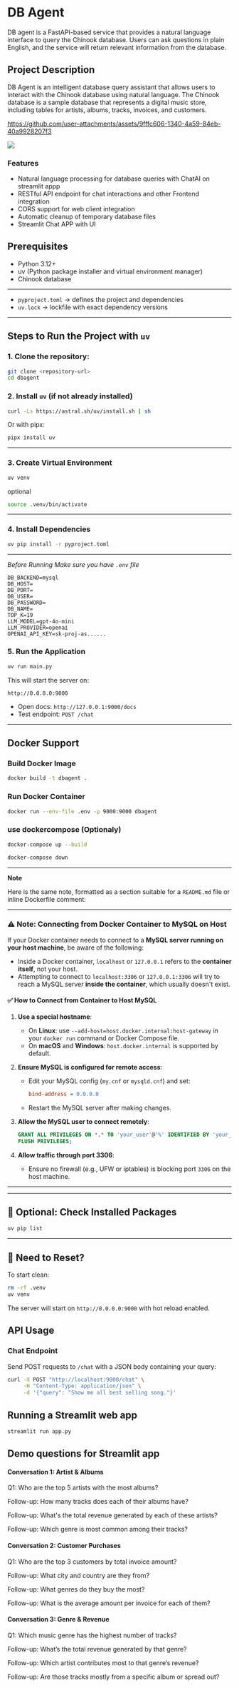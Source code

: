# DB Agent

DB agent is a FastAPI-based service that provides a natural language interface to query the Chinook database. Users can ask questions in plain English, and the service will return relevant information from the database.

## Project Description

DB Agent is an intelligent database query assistant that allows users to interact with the Chinook database using natural language. The Chinook database is a sample database that represents a digital music store, including tables for artists, albums, tracks, invoices, and customers.





https://github.com/user-attachments/assets/9fffc606-1340-4a59-84eb-40a9928207f3




<img src="https://github.com/aashma13/dbagent/blob/486733ea39b46e658a0ab8d11b6036e496fbe5fb/app_demo/dbagent-demo.mp4.gif">

### Features

- Natural language processing for database queries with ChatAI on streamlit appp
- RESTful API endpoint for chat interactions and other Frontend integration
- CORS support for web client integration
- Automatic cleanup of temporary database files
- Streamlit Chat APP with UI

## Prerequisites

- Python 3.12+
- uv (Python package installer and virtual environment manager)
- Chinook database

---

* `pyproject.toml` → defines the project and dependencies
* `uv.lock` → lockfile with exact dependency versions

---

## Steps to Run the Project with `uv`



### 1. Clone the repository:
```bash
git clone <repository-url>
cd dbagent
```


### 2. Install `uv` (if not already installed)

```bash
curl -Ls https://astral.sh/uv/install.sh | sh
```

Or with pipx:

```bash
pipx install uv
```

---

### 3. Create Virtual Environment

```bash
uv venv
```

optional

```bash
source .venv/bin/activate
```

---

### 4. Install Dependencies

```bash
uv pip install -r pyproject.toml
```

---


_Before Running Make sure you have `.env` file_

```.env
DB_BACKEND=mysql
DB_HOST=
DB_PORT=             
DB_USER=
DB_PASSWORD=
DB_NAME=
TOP_K=19
LLM_MODEL=gpt-4o-mini
LLM_PROVIDER=openai
OPENAI_API_KEY=sk-proj-as......
```

### 5. Run the Application

```bash
uv run main.py
```

This will start the server on:

```
http://0.0.0.0:9000
```

* Open docs: `http://127.0.0.1:9000/docs`
* Test endpoint: `POST /chat`

---

## Docker Support

### Build Docker Image

```bash
docker build -t dbagent .
```

### Run Docker Container

```bash
docker run --env-file .env -p 9000:9000 dbagent
```

### use dockercompose (Optionaly)

```bash
docker-compose up --build

```


```bash
docker-compose down

```


---
**Note**



Here is the same note, formatted as a section suitable for a `README.md` file or inline Dockerfile comment:

---

### ⚠️ Note: Connecting from Docker Container to MySQL on Host

If your Docker container needs to connect to a **MySQL server running on your host machine**, be aware of the following:

* Inside a Docker container, `localhost` or `127.0.0.1` refers to the **container itself**, not your host.
* Attempting to connect to `localhost:3306` or `127.0.0.1:3306` will try to reach a MySQL server **inside the container**, which usually doesn't exist.

#### ✅ How to Connect from Container to Host MySQL

1. **Use a special hostname**:

   * On **Linux**: use `--add-host=host.docker.internal:host-gateway` in your `docker run` command or Docker Compose file.
   * On **macOS** and **Windows**: `host.docker.internal` is supported by default.

2. **Ensure MySQL is configured for remote access**:

   * Edit your MySQL config (`my.cnf` or `mysqld.cnf`) and set:

     ```ini
     bind-address = 0.0.0.0
     ```
   * Restart the MySQL server after making changes.

3. **Allow the MySQL user to connect remotely**:

   ```sql
   GRANT ALL PRIVILEGES ON *.* TO 'your_user'@'%' IDENTIFIED BY 'your_password';
   FLUSH PRIVILEGES;
   ```

4. **Allow traffic through port 3306**:

   * Ensure no firewall (e.g., UFW or iptables) is blocking port `3306` on the host machine.

---
--- 


## 🧪 Optional: Check Installed Packages

```bash
uv pip list
```

---

## 🧹 Need to Reset?

To start clean:

```bash
rm -rf .venv
uv venv
```


The server will start on `http://0.0.0.0:9000` with hot reload enabled.

## API Usage

### Chat Endpoint

Send POST requests to `/chat` with a JSON body containing your query:

```bash
curl -X POST "http://localhost:9000/chat" \
     -H "Content-Type: application/json" \
     -d '{"query": "Show me all best selling song."}'
```


## Running a Streamlit web app

```bash
streamlit run app.py
```


## Demo questions for Streamlit app

#### Conversation 1: Artist & Albums
Q1: Who are the top 5 artists with the most albums?

Follow-up: How many tracks does each of their albums have?

Follow-up: What's the total revenue generated by each of these artists?

Follow-up: Which genre is most common among their tracks?

#### Conversation 2: Customer Purchases
Q1: Who are the top 3 customers by total invoice amount?

Follow-up: What city and country are they from?

Follow-up: What genres do they buy the most?

Follow-up: What is the average amount per invoice for each of them?

#### Conversation 3: Genre & Revenue
Q1: Which music genre has the highest number of tracks?

Follow-up: What’s the total revenue generated by that genre?

Follow-up: Which artist contributes most to that genre’s revenue?

Follow-up: Are those tracks mostly from a specific album or spread out?
